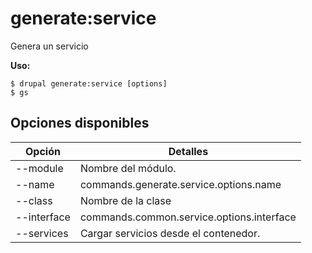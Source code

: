 # generate:service
Genera un servicio

**Uso:**
```
$ drupal generate:service [options]
$ gs  
```

## Opciones disponibles
Opción | Detalles
-------|-------------
--module | Nombre del módulo.
--name | commands.generate.service.options.name
--class | Nombre de la clase
--interface | commands.common.service.options.interface
--services | Cargar servicios desde el contenedor.
